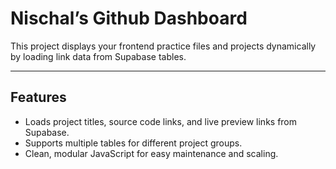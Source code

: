 # Nischal’s Github Dashboard

This project displays your frontend practice files and projects dynamically by loading link data from Supabase tables.

---

## Features

- Loads project titles, source code links, and live preview links from Supabase.
- Supports multiple tables for different project groups.
- Clean, modular JavaScript for easy maintenance and scaling.
